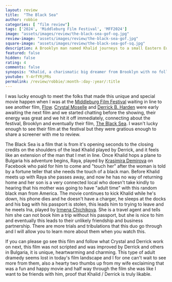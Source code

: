 ```yaml
---
layout: review
title:  "The Black Sea"
author: robbie
categories: [ "film review"]
tags: ['2024', 'Middleburg Film Festival', 'MFF2024']
image: "assets/images/review/the-black-sea-gof-og.jpg"
review-image: "assets/images/review/the-black-sea-gof.jpg"
square-image: "assets/images/review/the-black-sea-gof-sq.jpg"
description: A Brooklyn man named Khalid journeys to a small Eastern European coastal town on the Black Sea where he finds unexpected connections despite being the only black person in the area.
featured: false
hidden: false
rating: 4
comments: false
synopsis: "Khalid, a charismatic big dreamer from Brooklyn with no follow-thru gets stuck in a small Bulgarian resort town on the Black Sea after chasing a fast cash opportunity that goes awry. As the only black guy around, he becomes the center of the town's curiosity. His New York City street bop is all he has to survive and figure out how to get home. But in his pursuit he finds connection in a way he never expected."  
youtube: Y-4rfYRjPRs
permalink: /review/robbie/:month-:day-:year/:title
---
```


I was lucky enough to meet the folks that made this unique and special movie happen when I was at the [Middleburg Film Festival](https://middleburgfilm.org/) waiting in line to see another film, [Flow](https://www.imdb.com/title/tt4772188/).  [Crystal Moselle](https://www.imdb.com/name/nm1145920/) and [Derrick B. Harden](https://www.imdb.com/name/nm12675112/) were early awaiting the next film and we started chatting before the showing, their energy was great and we hit it off immediately, connecting about the festival, Brooklyn and eventually their film, [The Black Sea](https://www.imdb.com/title/tt30309913/).  I wasn't lucky enough to see their film at the festival but they were gratious enough to share a screener with me to review.

The Black Sea is a film that is from it's opening seconds to the closing credits on the shoulders of the lead Khalid played by Derrick, and it feels like an extension of the man that I met in line.  Once Khalid hops a plane to Bulgaria his adventure begins, Raya, played by [Krasimira Demirova](https://www.imdb.com/name/nm0593864/) on Facebook who paid for him to come and "touch her" after the woman is told by a fortune teller that she needs the touch of a black man.  Before Khalid meets up with Raya she passes away, and now he has no way of returning home and her son is a very connected local who doesn't take kindly to hearing that his mother was going to have "adult time" with this random black man from America.  The movie continues to kick Khalid while he's down, his phone dies and he doesn't have a charger, he sleeps at the docks and his bag with his passport is stolen, this leads him to trying to leave and he meets Ina, played by [Irmena Chichikova](https://www.imdb.com/name/nm2212746/).  She is a travel agent and tells him she can not book him a trip without his passport, but she is nice to him and eventually this leads to their unlikely friendship and business partnership. There are more trials and tribulations that this duo go through and I will allow you to learn more about them when you watch this.

If you can please go see this film and follow what Crystal and Derrick work on next, this film was not scripted and was improved by Derrick and others in Bulgaria, it is unique, heartwarming and charming. This type of adult dramedy seems lost in today's film landscape and I for one can't wait to see more from them, also a hearty two thumbs up from my wife exclaiming that was a fun and happy movie and half way through the film she was like I want to be friends with him, proof that Khalid / Derrick is truly likable.